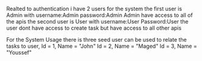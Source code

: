 Realted to authentication
i have 2 users for the system 
the first user is Admin with username:Admin password:Admin 
Admin have access to all of the apis 
the second user is User with username:User Password:User
the user dont have access to create task but have access to all other apis 

For the System Usage 
there is three seed user can be used to relate the tasks to user,
Id = 1, Name = "John" 
Id = 2, Name = "Maged" 
Id = 3, Name = "Youssef" 

